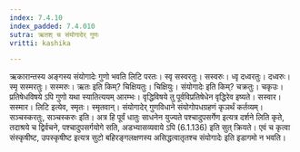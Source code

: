 ```yaml
---
index: 7.4.10
index_padded: 7.4.010
sutra: ऋतश् च संयोगादेर् गुणः
vritti: kashika

---
```

ऋकारान्तस्य अङ्गस्य संयोगादेः गुणो भवति लिटि परतः। स्वृ सस्वरतुः। सस्वरुः। ध्वृ दध्वरतुः। दध्वरुः। स्मृ सस्मरतुः। सस्मरुः। ऋतः इति किम्? चिक्षियतुः। चिक्षियुः। संयोगादेः इति किम्? चक्रतुः। चकृउः। प्रतिषेधविषये ऽपि गुणो यथा स्यातित्ययम् आरम्भः। वृद्धिविषये तु पूर्वविप्रतिषेधेन वृद्धिरेव इष्यते। सस्वार। सस्मार। लिटि इत्येव, स्मृतः। स्मृतवान्। संयोगादेर् गुणविधाने संयोगोपधग्रहणं कृञर्थं कर्तव्यम्। सञ्चस्करतुः, सञ्चस्करुः इति। अत्र हि पूर्वं धातुः साधनेन युज्यते पश्चादुपसर्गेण इत्यत्र दर्शने लिति कृते, तदाश्रये च द्विर्वचने, पश्चादुपसर्गयोगे सति, अडभ्यासव्यवाये ऽपि (6.1.136) इति सुत् क्रियते। एवं च कृत्वा संस्कृषीष्ट, उपस्कृषीष्ट इत्यत्र सुटो बहिरङ्गलक्षणस्य असिद्धत्वातृतश्च संयोगादेः इति इडागमो न भवति।